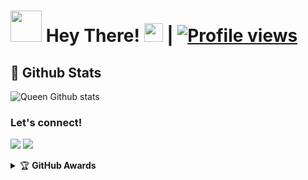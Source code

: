 # <img src="https://i.pinimg.com/originals/01/63/6c/01636c5434cd0462086620c60fdfec16.gif" width="50px"> Hey There! <img src="https://raw.githubusercontent.com/MartinHeinz/MartinHeinz/master/wave.gif" width="30px"> | [![Profile views](https://gpvc.arturio.dev/QueenArzoo)](https://github.com/QueenArzoo)



##  👑 **Github Stats**
![Queen Github stats](https://github-readme-stats.vercel.app/api?username=QueenArzoo&show_icons=true&theme=tokyonight)

### Let's connect!
<p>
    <a href="https://t.me/HEROGAMERS1" target="blank"><img src="https://img.shields.io/badge/@HEROGAMERS1-30302f?style=flat&logo=telegram" /></a>
    <a href="https://instagram.com/HeroOfficialYT" target="blank"><img src="https://img.shields.io/badge/@HeroOfficialYT-30302f?style=flat&logo=instagram" /></a>
</p>
<details>
    <summary>&#127942 <b>GitHub Awards</b></summary><br/>


